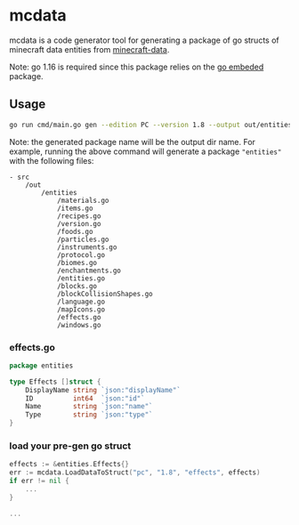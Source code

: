 # mcdata

mcdata is a code generator tool for generating a package of go structs of minecraft data entities from [minecraft-data](https://github.com/PrismarineJS/minecraft-data).

Note: go 1.16 is required since this package relies on the [go embeded](https://golang.org/pkg/embed/) package. 


## Usage

```bash
go run cmd/main.go gen --edition PC --version 1.8 --output out/entities
```

Note: the generated package name will be the output dir name. For example, running the above command will generate a package `"entities"` with the following files:

```
- src
    /out
        /entities
            /materials.go
            /items.go
            /recipes.go
            /version.go
            /foods.go
            /particles.go
            /instruments.go
            /protocol.go
            /biomes.go
            /enchantments.go
            /entities.go
            /blocks.go
            /blockCollisionShapes.go
            /language.go
            /mapIcons.go
            /effects.go
            /windows.go
```

### effects.go

```go
package entities

type Effects []struct {
	DisplayName string `json:"displayName"`
	ID          int64  `json:"id"`
	Name        string `json:"name"`
	Type        string `json:"type"`
}
```

### load your pre-gen go struct
```go
effects := &entities.Effects{}
err := mcdata.LoadDataToStruct("pc", "1.8", "effects", effects)
if err != nil {
	...
}

...
```
